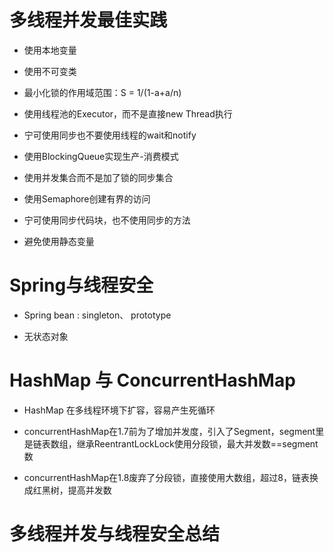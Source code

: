 # 多线程并发最佳实践

* 使用本地变量

* 使用不可变类

* 最小化锁的作用域范围：S = 1/(1-a+a/n)

* 使用线程池的Executor，而不是直接new Thread执行

* 宁可使用同步也不要使用线程的wait和notify

* 使用BlockingQueue实现生产-消费模式

* 使用并发集合而不是加了锁的同步集合

* 使用Semaphore创建有界的访问

* 宁可使用同步代码块，也不使用同步的方法

* 避免使用静态变量


# Spring与线程安全

* Spring bean : singleton、 prototype

* 无状态对象


# HashMap 与 ConcurrentHashMap

* HashMap 在多线程环境下扩容，容易产生死循环

* concurrentHashMap在1.7前为了增加并发度，引入了Segment，segment里是链表数组，继承ReentrantLockLock使用分段锁，最大并发数==segment数

* concurrentHashMap在1.8废弃了分段锁，直接使用大数组，超过8，链表换成红黑树，提高并发数

# 多线程并发与线程安全总结



